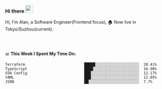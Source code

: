 ### Hi there <img src="https://media.giphy.com/media/hvRJCLFzcasrR4ia7z/giphy.gif" width="25px">

<!-- ![visitors](https://visitor-badge.glitch.me/badge?page_id=dislfyer.dislfyer) -->

Hi, I'm Alan, a Software Engineer(Frontend focus), 🏠 Now live in Tokyo/Suzhou(current).

<br/>
<br/>

📊 **This Week I Spent My Time On:**


<!--START_SECTION:waka-->

```text
Terraform                           █████░░░░░░░░░░░░░░░░░░░░  20.41%
TypeScript                          ████░░░░░░░░░░░░░░░░░░░░░  16.96%
SSH Config                          ███░░░░░░░░░░░░░░░░░░░░░░  12.17%
YAML                                ███░░░░░░░░░░░░░░░░░░░░░░  12.05%
JSON                                ██░░░░░░░░░░░░░░░░░░░░░░░  7.7%
```

<!--END_SECTION:waka-->

<!--
**About Me:**
 -->
